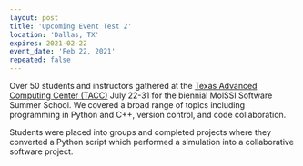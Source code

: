 ```yaml
---
layout: post
title: 'Upcoming Event Test 2'
location: 'Dallas, TX'
expires: 2021-02-22
event_date: 'Feb 22, 2021'
repeated: false
---
```


Over 50 students and instructors gathered at the [Texas Advanced Computing Center (TACC)](https://www.tacc.utexas.edu) July 22-31 for the biennial MolSSI Software Summer School. We covered a broad range of topics including programming in Python and C++, version control, and code collaboration.

Students were placed into groups and completed projects where they converted a Python script which performed a simulation into a collaborative software project.
